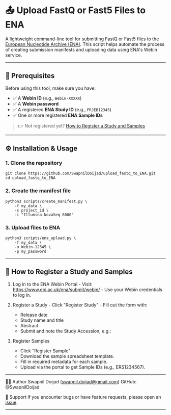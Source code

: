 # 📤 Upload FastQ or Fast5 Files to ENA

A lightweight command-line tool for submitting FastQ or Fast5 files to the [European Nucleotide Archive (ENA)](https://www.ebi.ac.uk/ena/). This script helps automate the process of creating submission manifests and uploading data using ENA's Webin service.

---

## 🔐 Prerequisites

Before using this tool, make sure you have:

- ✅ A **Webin ID** (e.g., `Webin-XXXXX`)
- ✅ A **Webin password**
- ✅ A registered **ENA Study ID** (e.g., `PRJEB12345`)
- ✅ One or more registered **ENA Sample IDs**

> 👉 Not registered yet? [How to Register a Study and Samples](#how-to-register-a-study-and-samples)

---

## ⚙️ Installation & Usage

### 1. Clone the repository

    git clone https://github.com/SwapnilDoijad/upload_fastq_to_ENA.git
    cd upload_fastq_to_ENA

### 2. Create the manifest file
    python3 scripts/create_manifest.py \
        -f my_data \
        -s project_id \
        -i "Illumina NovaSeq 6000"

### 3. Upload files to ENA
    python3 scripts/ena_upload.py \
        -f my_data \
        -u Webin-12345 \
        -p my_password

---
## 📝 How to Register a Study and Samples
  1. Log in to the ENA Webin Portal
    - Visit: https://www.ebi.ac.uk/ena/submit/webin/
    - Use your Webin credentials to log in.

  2. Register a Study
    - Click "Register Study"
    - Fill out the form with:
      - Release date
      - Study name and title
      - Abstract
      - Submit and note the Study Accession, e.g.:

  3. Register Samples
       - Click "Register Sample"
       - Download the sample spreadsheet template.
       - Fill in required metadata for each sample.
       - Upload via the portal to get Sample IDs (e.g., ERS1234567).

---
🧑‍💻 Author
Swapnil Doijad (swapnil.doijad@gmail.com)
GitHub: @SwapnilDoijad

🙋 Support
If you encounter bugs or have feature requests, please open an [issue](https://github.com/SwapnilDoijad/upload_fastq_to_ENA/issues).

---